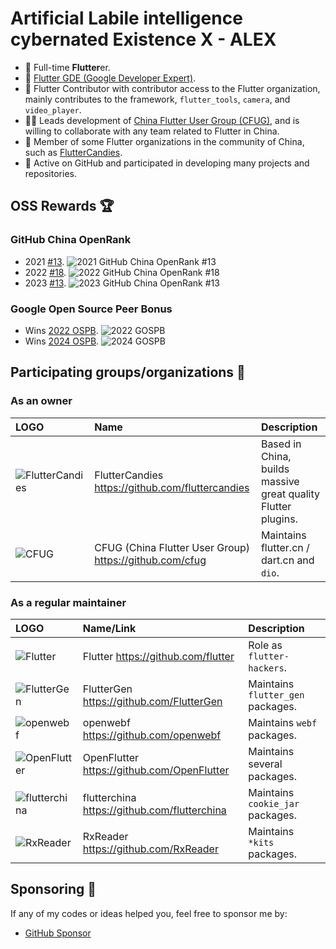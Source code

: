 # Artificial Labile intelligence cybernated Existence X - ALEX

- 🌱 Full-time **Flutter**er.
- 🏅 [Flutter GDE (Google Developer Expert)](https://developers.google.com/profile/u/AlexV525).
- 💙 Flutter Contributor with contributor access to the Flutter organization, mainly contributes to the framework, `flutter_tools`, `camera`, and `video_player`.
- 🧑‍💻 Leads development of [China Flutter User Group (CFUG)](https://github.com/cfug), and is willing to collaborate with any team related to Flutter in China.
- 🤝 Member of some Flutter organizations in the community of China, such as [FlutterCandies](https://github.com/fluttercandies).
- 🚀 Active on GitHub and participated in developing many projects and repositories.

## OSS Rewards 🏆

### GitHub China OpenRank
- 2021 [#13](https://opensource.win/AlexV525/).
  ![2021 GitHub China OpenRank #13](https://img.shields.io/badge/Alex%20Li-(OpenRank%20%2313)-blueviolet)
- 2022 [#18](https://kaiyuanshe.feishu.cn/wiki/wikcnnJ8b90pOoDRFzXngfRslkd).
  ![2022 GitHub China OpenRank #18](https://img.shields.io/badge/Alex%20Li-(OpenRank%20%2318)-blueviolet)
- 2023 [#13](https://kaiyuanshe.github.io/2023-China-Open-Source-Report/data.html#_2-8-%E4%B8%AD%E5%9B%BD%E5%BC%80%E5%8F%91%E8%80%85-openrank-%E6%8E%92%E5%90%8D).
  ![2023 GitHub China OpenRank #13](https://img.shields.io/badge/Alex%20Li-(OpenRank%20%2313)-blueviolet)

### Google Open Source Peer Bonus
- Wins [2022 OSPB](https://opensource.googleblog.com/2022/03/Announcing-First-Group-of-Google-Open-Source-Peer-Bonus-Winners-in-2022.html).
  ![2022 GOSPB](https://img.shields.io/badge/Google%20Open%20Source%20Peer%20Bonus-2022-orange)
- Wins [2024 OSPB](https://opensource.googleblog.com/2024/06/google-open-source-peer-bonus-program-first-group-2024-recipients.html).
  ![2024 GOSPB](https://img.shields.io/badge/Google%20Open%20Source%20Peer%20Bonus-2024-orange)

## Participating groups/organizations 💭

### As an owner

| LOGO                                                                         | Name                                                    | Description                                                   |
|:-----------------------------------------------------------------------------|:--------------------------------------------------------|:--------------------------------------------------------------|
| ![FlutterCandies](https://avatars.githubusercontent.com/u/47586449?s=48&v=4) | FlutterCandies https://github.com/fluttercandies        | Based in China, builds massive great quality Flutter plugins. |
| ![CFUG](https://avatars.githubusercontent.com/u/44133785?s=48&v=4)           | CFUG (China Flutter User Group) https://github.com/cfug | Maintains flutter.cn / dart.cn and `dio`.                     |

### As a regular maintainer

| LOGO                                                                       | Name/Link                                    | Description                       |
|:---------------------------------------------------------------------------|:---------------------------------------------|:----------------------------------|
| ![Flutter](https://avatars.githubusercontent.com/u/14101776?s=48&v=4)      | Flutter https://github.com/flutter           | Role as `flutter-hackers`.        |
| ![FlutterGen](https://avatars.githubusercontent.com/u/70014310?s=48&v=4)   | FlutterGen https://github.com/FlutterGen     | Maintains `flutter_gen` packages. |
| ![openwebf](https://avatars.githubusercontent.com/u/109506137?s=48&v=4)    | openwebf https://github.com/openwebf         | Maintains `webf` packages.        |
| ![OpenFlutter](https://avatars.githubusercontent.com/u/42670328?s=48&v=4)  | OpenFlutter https://github.com/OpenFlutter   | Maintains several packages.       |
| ![flutterchina](https://avatars.githubusercontent.com/u/38549573?s=48&v=4) | flutterchina https://github.com/flutterchina | Maintains `cookie_jar` packages.  |
| ![RxReader](https://avatars.githubusercontent.com/u/68266204?s=48&v=4)     | RxReader https://github.com/RxReader         | Maintains `*kits` packages.       |

## Sponsoring 🍕

If any of my codes or ideas helped you, feel free to sponsor me by:

- [GitHub Sponsor](https://github.com/sponsor/AlexV525)
